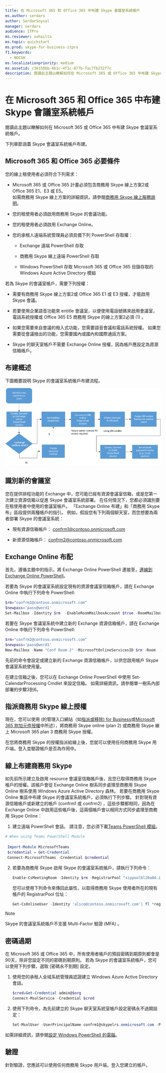 ```yaml
---
title: 在 Microsoft 365 和 Office 365 中布建 Skype 會議室系統帳戶
ms.author: serdars
author: SerdarSoysal
manager: serdars
audience: ITPro
ms.reviewer: sohailta
ms.topic: quickstart
ms.prod: skype-for-business-itpro
f1.keywords:
  - NOCSH
ms.localizationpriority: medium
ms.assetid: c36150bb-461c-4f1c-877b-fac7fb232f7c
description: 閱讀此主題以瞭解如何在 Microsoft 365 或 Office 365 中布建 Skype 會議室系統帳戶。
---
```


# <a name="provisioning-skype-room-system-accounts-in-microsoft-365-and-office-365"></a>在 Microsoft 365 和 Office 365 中布建 Skype 會議室系統帳戶
 
閱讀此主題以瞭解如何在 Microsoft 365 或 Office 365 中布建 Skype 會議室系統帳戶。
  
下列章節涵蓋 Skype 會議室系統帳戶布建。
  
## <a name="microsoft-365-and-office-365-prerequisites"></a>Microsoft 365 和 Office 365 必要條件

您的線上租使用者必須符合下列需求：
  
- Microsoft 365 或 Office 365 計畫必須包含商務用 Skype 線上方案2或 Office 365 E1、E3 或 E5。 <br/>如需商務用 Skype 線上方案的詳細資訊，請參閱[商務用 Skype 線上服務說明](/office365/servicedescriptions/skype-for-business-online-service-description/skype-for-business-online-service-description)。
    
- 您的租使用者必須啟用商務用 Skype 的會議功能。
    
- 您的租使用者必須啟用 Exchange Online。 
    
- 您的承租人遠端系統管理員必須具備下列 PowerShell 存取權：
    
  - Exchange 遠端 PowerShell 存取
    
  - 商務用 Skype 線上遠端 PowerShell 存取
    
  - Windows PowerShell 存取 Microsoft 365 或 Office 365 目錄存取的 Windows Azure Active Directory 模組
    
若為 Skype 的會議室帳戶，需要下列授權：
  
- 需要有商務用 Skype 線上方案2或 Office 365 E1 或 E3 授權，才能啟用 Skype 會議。
    
- 若要使用企業語音功能來 entitle 會議室，以便使用電話號碼來啟用會議室，電話系統授權或 Office 365 E5 商務用 Skype 的線上方案2必須 (1) 。
    
- 如果您需要來自會議的撥入式功能，您需要語音會議和電話系統授權。  如果您需要從會議撥出的功能，您需要國內或國內和國際通話方案。 
    
- Skype 的聊天室帳戶不需要 Exchange Online 授權，因為帳戶應設定為資源信箱帳戶。
    
## <a name="provisioning-overview"></a>布建概述

下圖概要說明 Skype 的會議室系統帳戶布建流程。
  
![Skype 會議室系統布建步驟。](../../media/354c5659-317b-4e85-a1bc-c60c07f305a4.png)
  
## <a name="identify-a-new-conference-room"></a>識別新的會議室

您在提供排程功能的 Exchange 中，您可能已經有資源會議室信箱，或是您第一次建立資源信箱以促進 Skype 會議室系統部署。 在任何情況下，您都必須識別要在租使用者中使用的會議室帳戶。 「Exchange Online 布建」和「商務用 Skype 布」區段提供兩種帳戶的指引。 例如，假設您有下列兩個聊天室，而您想要為兩者部署 Skype 的會議室系統：
  
- 現有資源信箱帳戶： confrm1@contoso.onmicrosoft.com
    
- 新資源信箱帳戶： confrm2@contoso.onmicrosoft.com
    
## <a name="exchange-online-provisioning"></a>Exchange Online 布配

首先，遵循主題中的指示，將 Exchange Online PowerShell 連接至，[連線到 Exchange Online PowerShell](/powershell/exchange/connect-to-exchange-online-powershell)。
  
若要為 Skype 的會議室系統設定現有的資源會議室信箱帳戶，請在 Exchange Online 中執行下列命令 PowerShell:
  
```powershell
$rm="confrm1@contoso.onmicrosoft.com"
$newpass='pass@word1'
Set-Mailbox -Identity $rm  -EnableRoomMailboxAccount $true -RoomMailboxPassword (ConvertTo-SecureString $newpass -AsPlainText -Force)
```

若要在 Skype 會議室系統中建立新的 Exchange 資源信箱帳戶，請在 Exchange Online 中執行下列命令 PowerShell:
  
```powershell
$rm="confrm2@contoso.onmicrosoft.com"
$newpass='pass@word1'
New-Mailbox -Name "Conf Room 2" -MicrosoftOnlineServicesID $rm -Room  -EnableRoomMailboxAccount $true -RoomMailboxPassword (ConvertTo-SecureString $newpass -AsPlainText -Force)
```

先前的命令會設定或建立新的 Exchange 資源信箱帳戶，以供您啟用帳戶 Skype 會議室系統使用量。
  
在建立信箱之後，您可以在 Exchange Online PowerShell 中使用 Set-CalendarProcessing Cmdlet 來設定信箱。 如需詳細資訊，請參閱單一樹系內部部署的步驟3到6。

## <a name="assigning-a-skype-for-business-online-license"></a>指派商務用 Skype 線上授權

現在，您可以使用 (的管理入口網站（如[指派或移除) for Business](https://support.office.com/article/Assign-or-remove-licenses-for-Office-365-for-business-997596b5-4173-4627-b915-36abac6786dc?ui=en-US&amp;rs=en-US&amp;ad=US)或[Microsoft 365 附加元件授權](https://support.office.com/article/Skype-for-Business-add-on-licensing-3ed752b1-5983-43f9-bcfd-760619ab40a7)中所述），將商務用 Skype online (plan 2) 或商務用 Skype 線上 Microsoft 365 plan 3 商務用 Skype 授權。 
  
在您將商務用 Skype 的授權指派給線上後，您就可以使用任何商務用 Skype 用戶端，登入並驗證帳戶是否為作用中。
  
## <a name="skype-for-business-online-provisioning"></a>線上布建商務用 Skype

如先前所示建立及啟用 resource 會議室信箱帳戶後，且您已取得商務用 Skype 帳戶的授權。該帳戶會從 Exchange Online 樹系同步處理至商務用 Skype Online 樹系使用 Windows Azure Active Directory 森林。 若要在商務用 Skype Online 集區中布建 Skype 的會議室系統帳戶，必須執行下列步驟。 針對現有資源信箱帳戶或新建立的帳戶 (confrm1 或 confrm2) ，這些步驟都相同，因為在 Exchange Online 中啟用這些帳戶後，這兩個帳戶會以相同方式同步處理至商務用 Skype Online：
  
1. 建立遠端 PowerShell 會話。 請注意，您必須下載[Teams PowerShell 模組](/microsoftteams/teams-powershell-install)。
    
  ```powershell
  # When using Teams PowerShell Module

   Import-Module MicrosoftTeams
   $credential = Get-Credential
   Connect-MicrosoftTeams -Credential $credential
  ```

2. 若要為商務用 Skype 啟用 Skype 的會議室系統帳戶，請執行下列命令：
    
   ```powershell
   Enable-CsMeetingRoom -Identity $rm -RegistrarPool "sippoolbl20a04.infra.lync.com" -SipAddressType EmailAddress
   ```

    您可以使用下列命令來傳回此屬性，以取得商務用 Skype 使用者所在的現有帳戶的 RegistrarPool 位址：
    
   ```powershell
   Get-CsOnlineUser -Identity 'alice@contoso.onmicrosoft.com'| fl *registrarpool*
   ```

>[!NOTE] 
>Skype 的會議室系統帳戶不支援 Multi-Factor 驗證 (MFA) 。 

## <a name="password-expiration"></a>密碼過期

在 Microsoft 365 或 Office 365 中，所有使用者帳戶的預設密碼到期原則都會是90天，除非您設定不同的密碼到期原則。 若為 Skype 的會議室系統帳戶，您可以使用下列步驟，選取 [密碼永不到期] 設定。
  
1. 使用您的承租人全域系統管理員認證建立 Windows Azure Active Directory 會話。
    
    ```powershell
    $cred=Get-Credential admin@$org
    Connect-MsolService -Credential $cred
    ```

2. 使用下列命令，為先前建立的 Skype 聊天室系統室帳戶設定密碼永不過期設定：
    
   ```powershell
   Set-MsolUser -UserPrincipalName confrm1@skypelrs.onmicrosoft.com -PasswordNeverExpires $true
   ```

如需詳細資訊，請參閱[設定 Windows PowerShell 的電腦](../../../SfbOnline/set-up-your-computer-for-windows-powershell/set-up-your-computer-for-windows-powershell.md)。
  
## <a name="validate"></a>驗證

針對驗證，您應該可以使用任何商務用 Skype 用戶端，登入您建立的帳戶。